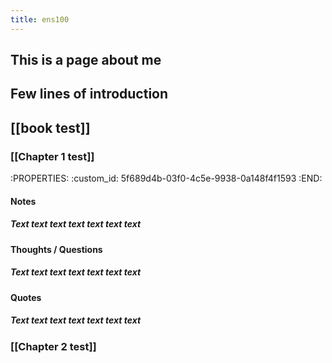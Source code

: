 ```yaml
---
title: ens100
---
```


## This is a page about me
## Few lines of introduction
## [[book test]]
### [[Chapter 1 test]]
:PROPERTIES:
:custom_id: 5f689d4b-03f0-4c5e-9938-0a148f4f1593
:END:
#### Notes
##### Text text text text text text text
#### Thoughts / Questions
##### Text text text text text text text
#### Quotes
##### Text text text text text text text
### [[Chapter 2 test]]
